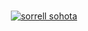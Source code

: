 <br>

<p align="center">
  <a href="https://sjsdevelopments.com" target="_blank" rel="me">
    <img
      src="https://en.bloggif.com/tmp/ff66421df63bca8c9fbf5f3cc58113db/text.gif?1604343645"
      alt="sorrell sohota "
    >
  </a>
</p>


<br>
